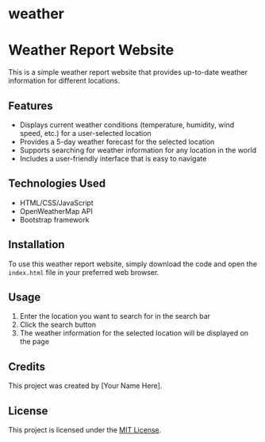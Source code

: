 # weather

# Weather Report Website

This is a simple weather report website that provides up-to-date weather information for different locations. 

## Features
- Displays current weather conditions (temperature, humidity, wind speed, etc.) for a user-selected location
- Provides a 5-day weather forecast for the selected location
- Supports searching for weather information for any location in the world
- Includes a user-friendly interface that is easy to navigate

## Technologies Used
- HTML/CSS/JavaScript
- OpenWeatherMap API
- Bootstrap framework

## Installation
To use this weather report website, simply download the code and open the `index.html` file in your preferred web browser.

## Usage
1. Enter the location you want to search for in the search bar
2. Click the search button
3. The weather information for the selected location will be displayed on the page

## Credits
This project was created by [Your Name Here].

## License
This project is licensed under the [MIT License](https://github.com/yourusername/weather-report-website/blob/main/LICENSE).

